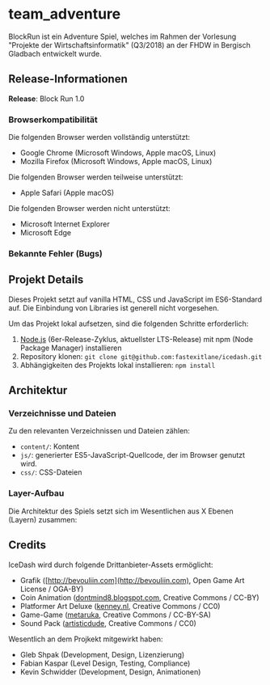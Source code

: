 # team_adventure
BlockRun ist ein Adventure Spiel, welches im Rahmen der Vorlesung "Projekte der Wirtschaftsinformatik" (Q3/2018) an der FHDW in Bergisch Gladbach entwickelt wurde.

## Release-Informationen
**Release**: Block Run 1.0

### Browserkompatibilität
Die folgenden Browser werden vollständig unterstützt:
* Google Chrome (Microsoft Windows, Apple macOS, Linux)
* Mozilla Firefox (Microsoft Windows, Apple macOS, Linux)

Die folgenden Browser werden teilweise unterstützt:
* Apple Safari (Apple macOS)

Die folgenden Browser werden nicht unterstützt:
* Microsoft Internet Explorer
* Microsoft Edge

### Bekannte Fehler (Bugs)


## Projekt Details
Dieses Projekt setzt auf vanilla HTML, CSS und JavaScript im ES6-Standard auf.
Die Einbindung von Libraries ist generell nicht vorgesehen.

Um das Projekt lokal aufsetzen, sind die folgenden Schritte erforderlich:
1. [Node.js](https://nodejs.org/de/) (6er-Release-Zyklus, aktuellster LTS-Release) mit npm (Node Package Manager) installieren
1. Repository klonen: `git clone git@github.com:fastexitlane/icedash.git`
2. Abhängigkeiten des Projekts lokal installieren: `npm install`

## Architektur
### Verzeichnisse und Dateien
Zu den relevanten Verzeichnissen und Dateien zählen:
* `content/`: Kontent
* `js/`: generierter ES5-JavaScript-Quellcode, der im Browser genutzt wird.
* `css/`: CSS-Dateien


### Layer-Aufbau
Die Architektur des Spiels setzt sich im Wesentlichen aus X Ebenen (Layern) zusammen:



## Credits
IceDash wird durch folgende Drittanbieter-Assets ermöglicht:
* Grafik ([http://bevouliin.com](http://bevouliin.com), Open Game Art License / OGA-BY)
* Coin Animation ([dontmind8.blogspot.com](dontmind8.blogspot.com), Creative Commons / CC-BY)
* Platformer Art Deluxe ([kenney.nl](kenney.nl), Creative Commons / CC0)
* Game-Game ([metaruka](https://opengameart.org/content/game-game), Creative Commons / CC-BY-SA)
* Sound Pack ([artisticdude](https://opengameart.org/content/rpg-sound-pack), Creative Commons / CC0)

Wesentlich an dem Projkekt mitgewirkt haben:
* Gleb Shpak (Development, Design, Lizenzierung)
* Fabian Kaspar (Level Design, Testing, Compliance)
* Kevin Schwidder (Development, Design, Animationen)
